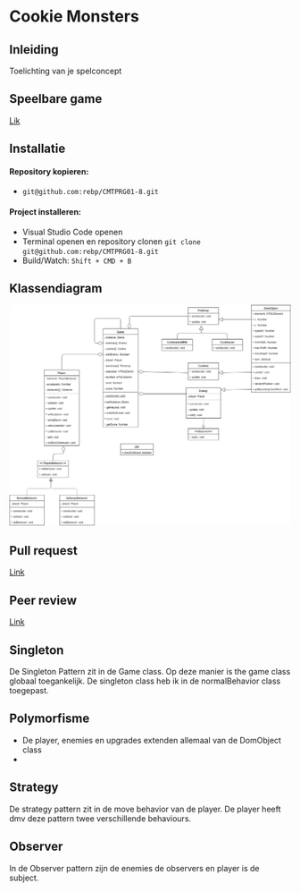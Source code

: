 # Cookie Monsters

## Inleiding

Toelichting van je spelconcept

## Speelbare game

[Lik](https://rebp.github.io/CMTPRG01-8/)

## Installatie

#### Repository kopieren:
- `git@github.com:rebp/CMTPRG01-8.git`

#### Project installeren:
- Visual Studio Code openen
- Terminal openen en repository clonen `git clone git@github.com:rebp/CMTPRG01-8.git` 
- Build/Watch: `Shift + CMD + B`


## Klassendiagram

[![Klassediagram](https://github.com/rebp/monster-shooter/blob/master/docs/images/klassediagram.jpg?raw=true)](https://github.com/rebp/monster-shooter/blob/master/docs/images/klassediagram.jpg?raw=true)

## Pull request

[Link](https://github.com/Hsnzync/monster-shooter/pull/1)

## Peer review

[Link](https://github.com/Hsnzync/monster-shooter/issues/2)

## Singleton

De Singleton Pattern zit in de Game class. Op deze manier is the game class globaal toegankelijk.
De singleton class heb ik in de normalBehavior class toegepast.

## Polymorfisme

- De player, enemies en upgrades extenden allemaal van de DomObject class
-

## Strategy

De strategy pattern zit in de move behavior van de player. De player heeft dmv deze pattern twee verschillende behaviours.


## Observer

In de Observer pattern zijn de enemies de observers en player is de subject.
